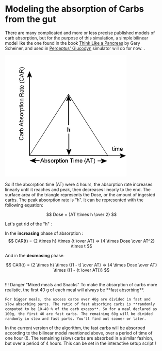 Modeling the absorption of Carbs from the gut
=============================================

There are many complicated and more or less precise published models of carb absorption, but for the purpose of this simulation, a simple bilinear model like the one found in the book [Think Like a Pancreas](https://www.amazon.com/Think-Like-Pancreas-Practical-Insulin-Completely/dp/0738215147) by Gary Scheiner, and used in [Perceptus' Glucodyn](https://github.com/Perceptus/GlucoDyn/blob/master/basic_math.pdf) simulator will do for now.  .



![Carb Absorption Rate](../img/CAR.jpg)

So if the absorption time (AT) were 4 hours, the absorption rate increases linearly until it reaches and peak, then decreases linearly to the end. The surface area of the triangle represents the Dose, or the amount of ingested carbs. The peak absorption rate is "h". It can be represented with the following equation:

$$
Dose = {AT \times h \over 2}
$$

Let's get rid of the "h" : 

In the **increasing** phase of absorption :
$$
CAR(t) = {2 \times h} \times {t \over AT} => {4 \times Dose \over AT^2} \times t
$$

And in the **decreasing** phase:

$$
CAR(t) = {2 \times h} \times {(1 - t) \over AT} => {4 \times Dose \over AT} \times {(1 - {t \over AT})}
$$

<br>
!!! Danger "Mixed meals and Snacks"
    To make the absorption of carbs more realistic, the first 40 g of each meal will always be **fast absorbing**.
    
    For bigger meals, the excess carbs over 40g are divided in fast and slow absorbing parts. The ratio of fast absorbing carbs is **randomly computed to be 10-40 % of the carb excess**. So for a meal declared as 100g, the first 40 are fast carbs. The remaining 60g will be divided randomly in slow and fast parts. You'll find out sooner or later.

In the current version of the algorithm, the fast carbs will be absorbed according to the bilinear model mentioned above, over a period of time of one hour (!). The remaining (slow) carbs are absorbed in a similar fashion, but over a period of 4 hours. This can be set in the interactive setup script !